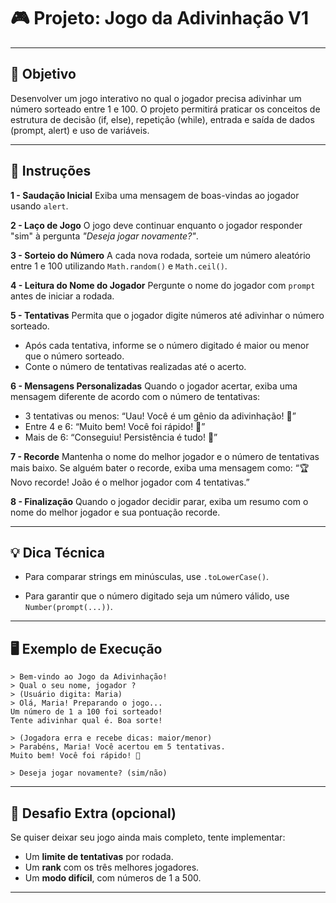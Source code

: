 # 🎮 Projeto: Jogo da Adivinhação V1

---

## 🎯 Objetivo
Desenvolver um jogo interativo no qual o jogador precisa adivinhar um número sorteado entre 1 e 100. O projeto permitirá praticar os conceitos de estrutura de decisão (if, else), repetição (while), entrada e saída de dados (prompt, alert) e uso de variáveis.

---

## 📝 Instruções

**1 - Saudação Inicial**
Exiba uma mensagem de boas-vindas ao jogador usando `alert`.

**2 - Laço de Jogo**
O jogo deve continuar enquanto o jogador responder "sim" à pergunta *"Deseja jogar novamente?"*.

**3 - Sorteio do Número**
A cada nova rodada, sorteie um número aleatório entre 1 e 100 utilizando `Math.random()` e `Math.ceil()`.

**4 - Leitura do Nome do Jogador**
Pergunte o nome do jogador com `prompt` antes de iniciar a rodada.

**5 - Tentativas**
Permita que o jogador digite números até adivinhar o número sorteado.

- Após cada tentativa, informe se o número digitado é maior ou menor que o número sorteado.
- Conte o número de tentativas realizadas até o acerto.

**6 - Mensagens Personalizadas**
Quando o jogador acertar, exiba uma mensagem diferente de acordo com o número de tentativas:

- 3 tentativas ou menos: “Uau! Você é um gênio da adivinhação! 🧠”
- Entre 4 e 6: “Muito bem! Você foi rápido! 🚀”
- Mais de 6: “Conseguiu! Persistência é tudo! 💪”

**7 - Recorde**
Mantenha o nome do melhor jogador e o número de tentativas mais baixo.
Se alguém bater o recorde, exiba uma mensagem como:
“🏆 Novo recorde! João é o melhor jogador com 4 tentativas.”

**8 - Finalização**
Quando o jogador decidir parar, exiba um resumo com o nome do melhor jogador e sua pontuação recorde.

---

## 💡 Dica Técnica

- Para comparar strings em minúsculas, use `.toLowerCase()`.

- Para garantir que o número digitado seja um número válido, use `Number(prompt(...))`.

---

## 🖥️ Exemplo de Execução
```text
> Bem-vindo ao Jogo da Adivinhação!
> Qual o seu nome, jogador ?
> (Usuário digita: Maria)
> Olá, Maria! Preparando o jogo...
Um número de 1 a 100 foi sorteado!
Tente adivinhar qual é. Boa sorte!

> (Jogadora erra e recebe dicas: maior/menor)
> Parabéns, Maria! Você acertou em 5 tentativas.
Muito bem! Você foi rápido! 🚀

> Deseja jogar novamente? (sim/não)
```

---

## 🌟 Desafio Extra (opcional)
Se quiser deixar seu jogo ainda mais completo, tente implementar:

- Um **limite de tentativas** por rodada.
- Um **rank** com os três melhores jogadores.
- Um **modo difícil**, com números de 1 a 500.

---